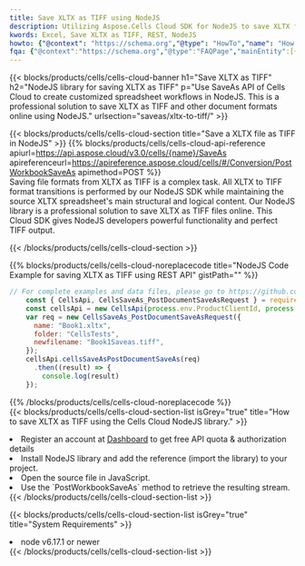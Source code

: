 ```yaml
---
title: Save XLTX as TIFF using NodeJS 
description: Utilizing Aspose.Cells Cloud SDK for NodeJS to save XLTX format file as TIFF format file. 
kwords: Excel, Save XLTX as TIFF, REST, NodeJS
howto: {"@context": "https://schema.org","@type": "HowTo","name": "How to save XLTX as TIFF using the Cells Cloud NodeJS library.","description": "How to save XLTX as TIFF using the Cells Cloud NodeJS library.","image": {"@type": "ImageObject"},"url": "/nodejs/saveas/xltx-to-tiff/","step": [{ "@type": "HowToStep","name": "How to save XLTX as TIFF using the Cells Cloud NodeJS library. step 1", "image": {"@type": "ImageObject",},"url": "/nodejs/saveas/xltx-to-tiff/","text": "Register an account at <a href='https://dashboard.aspose.cloud/'>Dashboard</a> to get free API quota & authorization details",},{ "@type": "HowToStep","name": "How to save XLTX as TIFF using the Cells Cloud NodeJS library. step 1", "image": {"@type": "ImageObject",},"url": "/nodejs/saveas/xltx-to-tiff/","text": "Install NodeJS library and add the reference (import the library) to your project.",},{ "@type": "HowToStep","name": "How to save XLTX as TIFF using the Cells Cloud NodeJS library. step 1", "image": {"@type": "ImageObject",},"url": "/nodejs/saveas/xltx-to-tiff/","text": "Open the source file in JavaScript.",},{ "@type": "HowToStep","name": "How to save XLTX as TIFF using the Cells Cloud NodeJS library. step 1", "image": {"@type": "ImageObject",},"url": "/nodejs/saveas/xltx-to-tiff/","text": "Use the `PostWorkbookSaveAs` method to retrieve the resulting stream.",}, ],"supply": {"@type": "HowToSupply","name": "document"},"tool": [{"@type": "HowToTool","name": "Visual Studio, Visual Studio Code, WebStorm"},{"@type": "HowToTool","name": "Aspose Cells"}],"totalTime": "PT6M"}
fqa: {"@context":"https://schema.org","@type":"FAQPage","mainEntity":[{"@type":"Question","name":"Why save file as other formats file in C# using REST API?","acceptedAnswer":{"@type":"Answer","text":"Documents are encoded in many ways, and some files may be incompatible with the software you use. To open and read such files, just save them as appropriate file formats.<br/><ol><li>Install .NET SDK and add the reference (import the library) to your project.</li><li>Open the source file in C# using REST API.</li><li>Call the PostWorkbookSaveAsRequest() method, passing an output filename with required extension.</li><li>Get the result of save as a separate file.</li></ol>"}},{"@type":"Question","name":"What file formats can I save as with your C# library?","acceptedAnswer":{"@type":"Answer","text":"We support a variety of file formats for conversion using .NET library, including XLSX, Excel, xls , PDF, CSV, HTML, Markdown, XML, PNG, JPG, TIFF, Json, TXT and many more."}},{"@type":"Question","name":"What is the maximum allowed file size for conversion using this .NET library?","acceptedAnswer":{"@type":"Answer","text":"There are no file size limits for format conversions using .NET library."}}]}
---
```



{{< blocks/products/cells/cells-cloud-banner h1="Save XLTX as TIFF" h2="NodeJS library for saving XLTX as TIFF" p="Use SaveAs API of Cells Cloud to create customized spreadsheet workflows in NodeJS. This is a professional solution to save XLTX as TIFF and other document formats online using NodeJS." urlsection="saveas/xltx-to-tiff/" >}}

{{< blocks/products/cells/cells-cloud-section  title="Save a XLTX file as TIFF in NodeJS" >}}
{{% blocks/products/cells/cells-cloud-api-reference  apiurl=https://api.aspose.cloud/v3.0/cells/{name}/SaveAs  apireferenceurl=https://apireference.aspose.cloud/cells/#/Conversion/PostWorkbookSaveAs  apimethod=POST %}}
<br/>
Saving file formats from XLTX as TIFF is a complex task. All XLTX to TIFF format transitions is performed by our NodeJS SDK while maintaining the source XLTX spreadsheet's main structural and logical content. Our NodeJS library is a professional solution to save XLTX as TIFF files online. This Cloud SDK gives NodeJS developers powerful functionality and perfect TIFF output.

{{< /blocks/products/cells/cells-cloud-section >}}

{{% blocks/products/cells/cells-cloud-noreplacecode title="NodeJS Code Example for saving XLTX as TIFF using REST API" gistPath="" %}}
  
```js
// For complete examples and data files, please go to https://github.com/aspose-cells-cloud/aspose-cells-cloud-node/
    const { CellsApi, CellsSaveAs_PostDocumentSaveAsRequest } = require("asposecellscloud");
    const cellsApi = new CellsApi(process.env.ProductClientId, process.env.ProductClientSecret);
    var req = new CellsSaveAs_PostDocumentSaveAsRequest({
      name: "Book1.xltx",
      folder: "CellsTests",
      newfilename: "Book1Saveas.tiff",
    });
    cellsApi.cellsSaveAsPostDocumentSaveAs(req)
      .then((result) => {
        console.log(result)
    });
```
  
{{% /blocks/products/cells/cells-cloud-noreplacecode  %}}
<br/>
{{< blocks/products/cells/cells-cloud-section-list isGrey="true"  title="How to save XLTX as TIFF using the Cells Cloud NodeJS library." >}}
<li>Register an account at <a href="https://dashboard.aspose.cloud/">Dashboard</a> to get free API quota & authorization details</li>
<li>Install NodeJS library and add the reference (import the library) to your project.</li>
<li>Open the source file in JavaScript.</li>
<li>Use the `PostWorkbookSaveAs` method to retrieve the resulting stream.</li>
{{< /blocks/products/cells/cells-cloud-section-list >}}

{{< blocks/products/cells/cells-cloud-section-list isGrey="true"  title="System Requirements" >}}
<li>node v6.17.1 or newer</li>
{{< /blocks/products/cells/cells-cloud-section-list >}}
